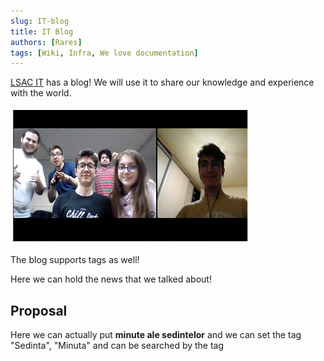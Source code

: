 ```yaml
---
slug: IT-blog
title: IT Blog
authors: [Rares]
tags: [Wiki, Infra, We love documentation]
---
```


[LSAC IT](https://github.com/LSAC-ONG) has a blog! We will use it to share our knowledge and experience with the world.

![Infra Team](./FVycJBA.png)

The blog supports tags as well!

Here we can hold the news that we talked about!

## Proposal

Here we can actually put **minute ale sedintelor** and we can set the tag "Sedinta", "Minuta" and can be searched by the tag